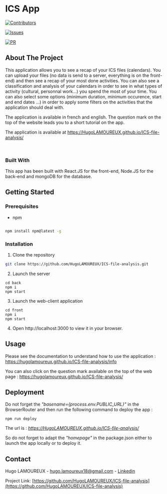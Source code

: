 ﻿# ICS App

[![Contributors][commits-shield]][commits-url]

[![Issues][issues-shield]][issues-url]

[![PR][pr-shield]][pr-url]



##  About The Project

This application allows you to see a recap of your ICS files (calendars). You can upload your files (no data is send to a server, everything is on the front-end) and then see a recap of your most done activities. You can also see a classification and analysis of your calendars in order to see in what types of activity (cultural, personnal work...) you spend the most of your time. You can also select some options (minimum duration, minimum occurence, start and end dates ...) in order to apply some filters on the activities that the application should deal with.

The application is available in french and english. The question mark on the top of the website leads you to a short tutorial on the app.

The application is available at https://HugoLAMOUREUX.github.io/ICS-file-analysis/

<br>

###  Built With

This app has been built with React.JS for the front-end, Node.JS for the back-end and mongoDB for the database.

##  Getting Started

###  Prerequisites

* npm

```sh

npm install npm@latest -g

```

###  Installation

1. Clone the repository
```sh
git clone https://github.com/HugoLAMOUREUX/ICS-file-analysis.git
```
2. Launch the server
```
cd back
npm i
npm start
```
3. Launch the web-client application
```
cd front
npm i
npm start
```
4. Open http://localhost:3000 to view it in your browser.

##  Usage

Please see the documentation to understand how to use the application : https://hugolamoureux.github.io/ICS-file-analysis/info

You can also click on the question mark available on the top of the web page : https://hugolamoureux.github.io/ICS-file-analysis/

## Deployment

Do not forget the *"basename={process.env.PUBLIC_URL}"* in the BrowserRouter and then run the following command to deploy the app :
```
npm run deploy
```

The url is : *https://HugoLAMOUREUX.github.io/ICS-file-analysis/*

So do not forget to adapt the *"homepage"* in the package.json either to launch the app locally or to deploy it.

##  Contact

Hugo LAMOUREUX - hugo.lamoureux18@gmail.com - [Linkedin](https://www.linkedin.com/in/hugo-lamoureux-4130211a4/)

Project Link: [https://github.com/HugoLAMOUREUX/ICS-file-analysis](https://github.com/HugoLAMOUREUX/ICS-file-analysis)

<!-- MARKDOWN LINKS & IMAGES -->

<!-- https://www.markdownguide.org/basic-syntax/#reference-style-links -->

[commits-shield]:
https://img.shields.io/github/last-commit/HugoLAMOUREUX/ICS-file-analysis?style=for-the-badge

[commits-url]: https://github.com/HugoLAMOUREUX/ICS-file-analysis/commits/main

[issues-shield]: https://img.shields.io/github/issues/HugoLAMOUREUX/ICS-file-analysis?style=for-the-badge

[issues-url]: https://github.com/HugoLAMOUREUX/ICS-file-analysis/issues

[pr-shield]: https://img.shields.io/github/issues-pr/HugoLAMOUREUX/ICS-file-analysis?style=for-the-badge

[pr-url]: https://github.com/HugoLAMOUREUX/ICS-file-analysis/pulls

[linkedin-shield]: https://img.shields.io/badge/-LinkedIn-black.svg?style=for-the-badge&logo=linkedin&colorB=555




